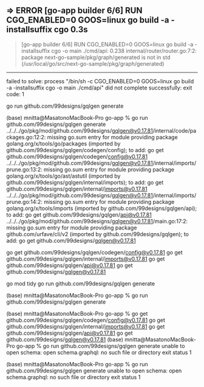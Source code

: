  => ERROR [go-app builder 6/6] RUN CGO_ENABLED=0 GOOS=linux go build -a -installsuffix cgo  0.3s
------
 > [go-app builder 6/6] RUN CGO_ENABLED=0 GOOS=linux go build -a -installsuffix cgo -o main ./cmd/api:
0.238 internal/router/router.go:7:2: package next-go-sample/pkg/graph/generated is not in std (/usr/local/go/src/next-go-sample/pkg/graph/generated)
------
failed to solve: process "/bin/sh -c CGO_ENABLED=0 GOOS=linux go build -a -installsuffix cgo -o main ./cmd/api" did not complete successfully: exit code: 1




go run github.com/99designs/gqlgen generate

(base) mnitta@MasatonoMacBook-Pro go-app % go run github.com/99designs/gqlgen generate
../../../go/pkg/mod/github.com/99designs/gqlgen@v0.17.81/internal/code/packages.go:12:2: missing go.sum entry for module providing package golang.org/x/tools/go/packages (imported by github.com/99designs/gqlgen/codegen/config); to add:
        go get github.com/99designs/gqlgen/codegen/config@v0.17.81
../../../go/pkg/mod/github.com/99designs/gqlgen@v0.17.81/internal/imports/prune.go:13:2: missing go.sum entry for module providing package golang.org/x/tools/go/ast/astutil (imported by github.com/99designs/gqlgen/internal/imports); to add:
        go get github.com/99designs/gqlgen/internal/imports@v0.17.81
../../../go/pkg/mod/github.com/99designs/gqlgen@v0.17.81/internal/imports/prune.go:14:2: missing go.sum entry for module providing package golang.org/x/tools/imports (imported by github.com/99designs/gqlgen/api); to add:
        go get github.com/99designs/gqlgen/api@v0.17.81
../../../go/pkg/mod/github.com/99designs/gqlgen@v0.17.81/main.go:17:2: missing go.sum entry for module providing package github.com/urfave/cli/v2 (imported by github.com/99designs/gqlgen); to add:
        go get github.com/99designs/gqlgen@v0.17.81


go get github.com/99designs/gqlgen/codegen/config@v0.17.81
go get github.com/99designs/gqlgen/internal/imports@v0.17.81
go get github.com/99designs/gqlgen/api@v0.17.81
go get github.com/99designs/gqlgen@v0.17.81

go mod tidy
go run github.com/99designs/gqlgen generate

(base) mnitta@MasatonoMacBook-Pro go-app % go run github.com/99designs/gqlgen generate

(base) mnitta@MasatonoMacBook-Pro go-app % go get github.com/99designs/gqlgen/codegen/config@v0.17.81
go get github.com/99designs/gqlgen/internal/imports@v0.17.81
go get github.com/99designs/gqlgen/api@v0.17.81
go get github.com/99designs/gqlgen@v0.17.81
(base) mnitta@MasatonoMacBook-Pro go-app % go run github.com/99designs/gqlgen generate
unable to open schema: open schema.graphql: no such file or directory
exit status 1


(base) mnitta@MasatonoMacBook-Pro go-app % go run github.com/99designs/gqlgen generate
unable to open schema: open schema.graphql: no such file or directory
exit status 1
